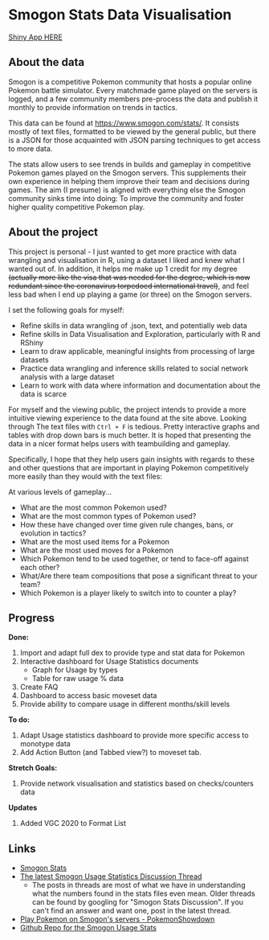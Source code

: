 # Smogon Stats Data Visualisation

[Shiny App HERE](https://timlxq.shinyapps.io/smogon_viz_project/)

## About the data
Smogon is a competitive Pokemon community that hosts a popular online Pokemon
battle simulator. Every matchmade game played on the servers is logged, and a
few community members pre-process the data and publish it monthly to provide
information on trends in tactics.

This data can be found at https://www.smogon.com/stats/. It consists mostly of
text files, formatted to be viewed by the general public, but there is a JSON
for those acquainted with JSON parsing techniques to get access to more data.

The stats allow users to see trends in builds and gameplay in competitive
Pokemon games played on the Smogon servers. This supplements their own
experience in helping them improve their team and decisions during games. The
aim (I presume) is aligned with everything else the Smogon community  sinks time
into doing: To improve the community and foster higher quality competitive
Pokemon play.

## About the project
This project is personal - I just wanted to get more practice with data
wrangling and visualisation in R, using a dataset I liked and knew what I wanted
out of. In addition, it helps me make up 1 credit for my degree ~~(actually more
like the visa that was needed for the degree, which is now redundant since the
coronavirus torpedoed international travel)~~, and feel less bad when I end up
playing a game (or three) on the Smogon servers.

I set the following goals for myself:
*	Refine skills in data wrangling of .json, text, and potentially web data
* Refine skills in Data Visualisation and Exploration, particularly with R and
RShiny
*	Learn to draw applicable, meaningful insights from processing of large datasets
*	Practice data wrangling and inference skills related to social network
analysis with a large dataset
*	Learn to work with data where information and documentation about the data is
scarce

For myself and the viewing public, the project intends to provide a more
intuitive viewing experience to the data found at the site above. Looking through
The text files with `Ctrl + F` is tedious. Pretty interactive graphs and tables
with drop down bars is much better. It is hoped that presenting the data in a
nicer format helps users with teambuilding and gameplay.

Specifically, I hope that they help users gain insights with regards to
these and other questions that are important in playing Pokemon competitively
more easily than they would with the text files:

At various levels of gameplay...
*	What are the most common Pokemon used?
*	What are the most common types of Pokemon used?
*	How these have changed over time given rule changes, bans, or evolution in
tactics?
*	What are the most used items for a Pokemon
*	What are the most used moves for a Pokemon
* Which Pokemon tend to be used together, or tend to face-off against each other?
*	What/Are there team compositions that pose a significant threat to your team?
*	Which Pokemon is a player likely to switch into to counter a play?

## Progress
**Done:**
1. Import and adapt full dex to provide type and stat data for Pokemon
2. Interactive dashboard for Usage Statistics documents
    * Graph for Usage by types
    * Table for raw usage % data
3. Create FAQ
4. Dashboard to access basic moveset data
5. Provide ability to compare usage in different months/skill levels

**To do:**
1. Adapt Usage statistics dashboard to provide more specific access to monotype
data
2. Add Action Button (and Tabbed view?) to moveset tab.

**Stretch Goals:**
1. Provide network visualisation and statistics based on checks/counters data

**Updates**
1. Added VGC 2020 to Format List

## Links
* [Smogon Stats](https://www.smogon.com/stats/)
* [The latest Smogon Usage Statistics Discussion Thread](https://www.smogon.com/forums/threads/gen-8-smogon-university-usage-statistics-discussion-thread.3657197/)
  - The posts in threads are most of what we have in understanding what the
  numbers found in the stats files even mean. Older threads can be found by
  googling for "Smogon Stats Discussion". If you can't find an answer and want
  one, post in the latest thread.
* [Play Pokemon on Smogon's servers - PokemonShowdown](https://play.pokemonshowdown.com/)
* [Github Repo for the Smogon Usage Stats](https://github.com/Antar1011/Smogon-Usage-Stats)
